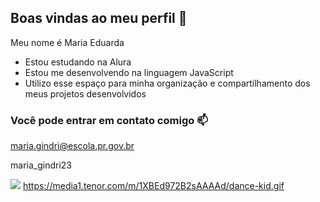 ## Boas vindas ao meu perfil 💙

Meu nome é Maria Eduarda

- Estou estudando na Alura
- Estou me desenvolvendo na linguagem JavaScript
- Utilizo esse espaço para minha organização e compartilhamento dos meus projetos desenvolvidos

### Você pode entrar em contato comigo 📫

maria.gindri@escola.pr.gov.br

maria_gindri23

![](https://media1.tenor.com/m/1XBEd972B2sAAAAd/dance-kid.gif)
https://media1.tenor.com/m/1XBEd972B2sAAAAd/dance-kid.gif
